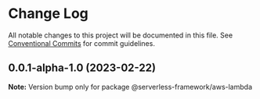 # Change Log

All notable changes to this project will be documented in this file.
See [Conventional Commits](https://conventionalcommits.org) for commit guidelines.

## 0.0.1-alpha-1.0 (2023-02-22)

**Note:** Version bump only for package @serverless-framework/aws-lambda
